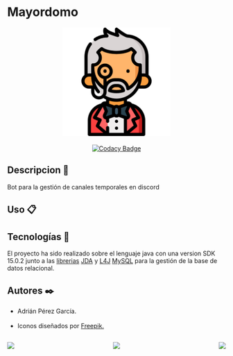 # Mayordomo

<div align='center'> 
  <a href="https://www.flaticon.com/free-icon/butler_843314?term=butler">
    <img height='250' width='250' src="/resources/images/logo.png" alt="logo" />
  </a>  
</div>

<br>

<div align='center'>
  <a href="https://www.codacy.com?utm_source=github.com&amp;utm_medium=referral&amp;utm_content=hcastc00/AgroInfo&amp;utm_campaign=Badge_Grade">
    <img src="https://app.codacy.com/project/badge/Grade/ba473ff21a4b464b90dc974532b7fdfe" alt="Codacy Badge" />
  </a>
</div>

## Descripcion 🤠
Bot para la gestión de canales temporales en discord

## Uso 📋

## Tecnologías 🔧
El proyecto ha sido realizado sobre el lenguaje java con una version SDK 15.0.2 junto a las <a href="/lib">librerias</a> <a href="https://github.com/DV8FromTheWorld/JDA">JDA</a> y <a href="https://logging.apache.org/log4j/2.x/">L4J</a> <a href="https://es.wikipedia.org/wiki/MySQL">MySQL</a> para la gestión de la base de datos relacional.

## Autores ✒️
-   Adrián Pérez García.<br><br>
-   Iconos diseñados por <a href="https://www.freepik.com" title="Freepik"> Freepik. </a><br>

##
<div align='center'>
  <img align='left' src='https://forthebadge.com/images/badges/built-with-love.svg'>
  <img src='https://forthebadge.com/images/badges/made-with-java.svg'>
  <img align='right' src='https://forthebadge.com/images/badges/cc-nc-sa.svg'>
</div>
